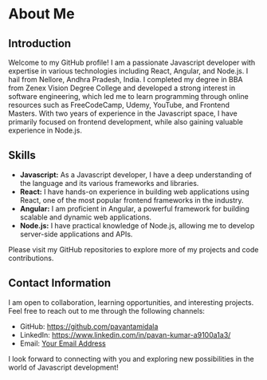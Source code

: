 # About Me

## Introduction
Welcome to my GitHub profile! I am a passionate Javascript developer with expertise in various technologies including React, Angular, and Node.js. I hail from Nellore, Andhra Pradesh, India. I completed my degree in BBA from Zenex Vision Degree College and developed a strong interest in software engineering, which led me to learn programming through online resources such as FreeCodeCamp, Udemy, YouTube, and Frontend Masters. With two years of experience in the Javascript space, I have primarily focused on frontend development, while also gaining valuable experience in Node.js.

## Skills
- **Javascript:** As a Javascript developer, I have a deep understanding of the language and its various frameworks and libraries.
- **React:** I have hands-on experience in building web applications using React, one of the most popular frontend frameworks in the industry.
- **Angular:** I am proficient in Angular, a powerful framework for building scalable and dynamic web applications.
- **Node.js:** I have practical knowledge of Node.js, allowing me to develop server-side applications and APIs.

Please visit my GitHub repositories to explore more of my projects and code contributions.

## Contact Information
I am open to collaboration, learning opportunities, and interesting projects. Feel free to reach out to me through the following channels:
- GitHub:  https://github.com/pavantamidala
- LinkedIn: https://www.linkedin.com/in/pavan-kumar-a9100a1a3/
- Email: [Your Email Address](mailto:pavantamidala023@gmail.com)

I look forward to connecting with you and exploring new possibilities in the world of Javascript development!
